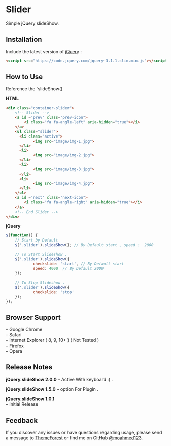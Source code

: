 # Slider
Simple jQuery slideShow.

## Installation
Include the latest version of [jQuery](http://jquery.com/download) :
```html
<script src="https://code.jquery.com/jquery-3.1.1.slim.min.js"></script>  
```
## How to Use
Reference the `slideShow()

**HTML**
```html
<div class="container-slider">
    <!-- Slider -->    
    <a id ='prev' class="prev-icon">
        <i class="fa fa-angle-left" aria-hidden="true"></i>
    </a>
    <ul class="slider">
      <li class="active">
            <img src="image/img-1.jpg">
      </li>
      <li>
            <img src="image/img-2.jpg">
      </li>
      <li>
            <img src="image/img-3.jpg">
      </li>
      <li>
            <img src="image/img-4.jpg">
      </li>
    </ul>
    <a id ='next' class="next-icon">
        <i class="fa fa-angle-right" aria-hidden="true"></i>
    </a>                    
    <!-- End Slider -->
</div>    
```

**jQuery**
```javascript
$(function() {  
	// Start by Default 
	$('.slider').slideShow(); // By Default start , speed :  2000
	
    // To Start Slideshow .    
    $('.slider').slideShow({    	
    		checkslide: 'start', // By Default start 
    		speed: 4000  // By Default 2000 
    });
        
    // To Stop Slideshow .
    $('.slider').slideShow({    	
    		checkslide: 'stop'    		
    });
});
```  

## Browser Support
– Google Chrome  
– Safari   
– Internet Explorer ( 8, 9, 10+ ) ( Not Tested )  
– Firefox  
– Opera   

## Release Notes
**jQuery.slideShow 2.0.0**
–  Active With keyboard :) . 

**jQuery.slideShow 1.5.0**
– option For Plugin .

**jQuery.slideShow 1.0.1**   
– Initial Release   
  

## Feedback
If you discover any issues or have questions regarding usage, please send a message to [ThemeForest](https://themeforest.net/user/m_alaa/portfolio?ref=M_Alaa) or find me on GitHub [@moahmed123](https://github.com/moahmed123).
